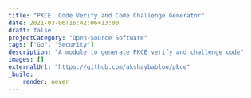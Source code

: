 ```yaml
---
title: "PKCE: Code Verify and Code Challenge Generator"
date: 2021-03-06T16:42:06+13:00
draft: false
projectCategory: "Open-Source Software"
tags: ["Go", "Security"]
description: "A module to generate PKCE verify and challenge code"
images: []
externalUrl: "https://github.com/akshaybabloo/pkce"
_build:
    render: never
---
```

